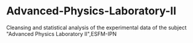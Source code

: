 # Advanced-Physics-Laboratory-II
Cleansing and statistical analysis of the experimental data of the subject "Advanced Physics Laboratory II",ESFM-IPN
